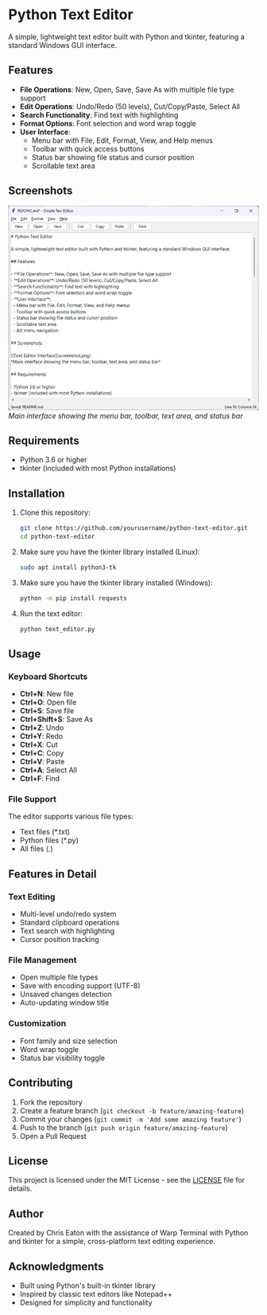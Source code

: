 # Python Text Editor

A simple, lightweight text editor built with Python and tkinter, featuring a standard Windows GUI interface.

## Features

- **File Operations**: New, Open, Save, Save As with multiple file type support
- **Edit Operations**: Undo/Redo (50 levels), Cut/Copy/Paste, Select All
- **Search Functionality**: Find text with highlighting
- **Format Options**: Font selection and word wrap toggle
- **User Interface**: 
  - Menu bar with File, Edit, Format, View, and Help menus
  - Toolbar with quick access buttons
  - Status bar showing file status and cursor position
  - Scrollable text area

## Screenshots

![Text Editor Interface](screenshot.png)
*Main interface showing the menu bar, toolbar, text area, and status bar*

## Requirements

- Python 3.6 or higher
- tkinter (included with most Python installations)

## Installation

1. Clone this repository:
   ```bash
   git clone https://github.com/yourusername/python-text-editor.git
   cd python-text-editor
   ```

2. Make sure you have the tkinter library installed (Linux):
   ```bash
   sudo apt install python3-tk
   ```

2. Make sure you have the tkinter library installed (Windows):
   ```bash
   python -m pip install requests
   ```

3. Run the text editor:
   ```bash
   python text_editor.py
   ```

## Usage

### Keyboard Shortcuts

- **Ctrl+N**: New file
- **Ctrl+O**: Open file
- **Ctrl+S**: Save file
- **Ctrl+Shift+S**: Save As
- **Ctrl+Z**: Undo
- **Ctrl+Y**: Redo
- **Ctrl+X**: Cut
- **Ctrl+C**: Copy
- **Ctrl+V**: Paste
- **Ctrl+A**: Select All
- **Ctrl+F**: Find

### File Support

The editor supports various file types:
- Text files (*.txt)
- Python files (*.py)
- All files (*.*)

## Features in Detail

### Text Editing
- Multi-level undo/redo system
- Standard clipboard operations
- Text search with highlighting
- Cursor position tracking

### File Management
- Open multiple file types
- Save with encoding support (UTF-8)
- Unsaved changes detection
- Auto-updating window title

### Customization
- Font family and size selection
- Word wrap toggle
- Status bar visibility toggle

## Contributing

1. Fork the repository
2. Create a feature branch (`git checkout -b feature/amazing-feature`)
3. Commit your changes (`git commit -m 'Add some amazing feature'`)
4. Push to the branch (`git push origin feature/amazing-feature`)
5. Open a Pull Request

## License

This project is licensed under the MIT License - see the [LICENSE](LICENSE) file for details.

## Author

Created by Chris Eaton with the assistance of Warp Terminal with Python and tkinter for a simple, cross-platform text editing experience.

## Acknowledgments

- Built using Python's built-in tkinter library
- Inspired by classic text editors like Notepad++
- Designed for simplicity and functionality
